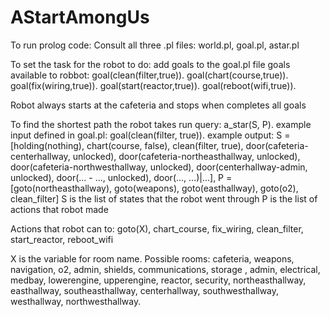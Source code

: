 # AStartAmongUs

To run prolog code: 
Consult all three .pl files: world.pl, goal.pl, astar.pl

To set the task for the robot to do: 
add goals to the goal.pl file
goals available to robbot: 
goal(clean(filter,true)). 
goal(chart(course,true)).
goal(fix(wiring,true)).
goal(start(reactor,true)).
goal(reboot(wifi,true)).

Robot always starts at the cafeteria and stops when completes all goals

To find the shortest path the robot takes run query: 
a_star(S, P).
example input defined in goal.pl: 
goal(clean(filter, true)).
example output:
S = [holding(nothing), chart(course, false), clean(filter, true), door(cafeteria-centerhallway, unlocked), door(cafeteria-northeasthallway, unlocked), door(cafeteria-northwesthallway, unlocked), door(centerhallway-admin, unlocked), door(... - ..., unlocked), door(..., ...)|...],
P = [goto(northeasthallway), goto(weapons), goto(easthallway), goto(o2), clean_filter]
S is the list of states that the robot went through
P is the list of actions that robot made

Actions that robot can to:
goto(X), chart_course, fix_wiring, clean_filter, start_reactor, reboot_wifi

X is the variable for room name. Possible rooms: cafeteria, weapons, navigation, o2, admin, shields, communications, storage , admin, electrical, medbay, lowerengine, upperengine, reactor, security, northeasthallway, easthallway, southeasthallway, centerhallway, southwesthallway, westhallway, northwesthallway. 



